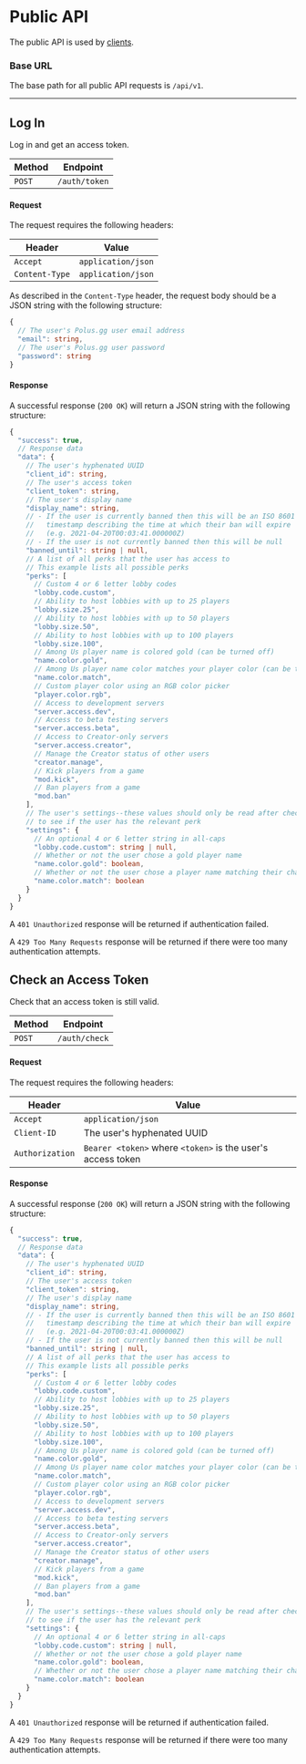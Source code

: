 # Public API

The public API is used by <ins>clients</ins>.

### Base URL

The base path for all public API requests is `/api/v1`.

---

## Log In

Log in and get an access token.

| Method | Endpoint |
| --- | --- |
| `POST` | `/auth/token` |

#### Request

The request requires the following headers:

| Header | Value |
| --- | --- |
| `Accept` | `application/json` |
| `Content-Type` | `application/json` |

As described in the `Content-Type` header, the request body should be a JSON string with the following structure:

```ts
{
  // The user's Polus.gg user email address
  "email": string,
  // The user's Polus.gg user password
  "password": string
}
```

#### Response

A successful response (`200 OK`) will return a JSON string with the following structure:

```ts
{
  "success": true,
  // Response data
  "data": {
    // The user's hyphenated UUID
    "client_id": string,
    // The user's access token
    "client_token": string,
    // The user's display name
    "display_name": string,
    // - If the user is currently banned then this will be an ISO 8601
    //   timestamp describing the time at which their ban will expire
    //   (e.g. 2021-04-20T00:03:41.000000Z)
    // - If the user is not currently banned then this will be null
    "banned_until": string | null,
    // A list of all perks that the user has access to
    // This example lists all possible perks
    "perks": [
      // Custom 4 or 6 letter lobby codes
      "lobby.code.custom",
      // Ability to host lobbies with up to 25 players
      "lobby.size.25",
      // Ability to host lobbies with up to 50 players
      "lobby.size.50",
      // Ability to host lobbies with up to 100 players
      "lobby.size.100",
      // Among Us player name is colored gold (can be turned off)
      "name.color.gold",
      // Among Us player name color matches your player color (can be turned off)
      "name.color.match",
      // Custom player color using an RGB color picker
      "player.color.rgb",
      // Access to development servers
      "server.access.dev",
      // Access to beta testing servers
      "server.access.beta",
      // Access to Creator-only servers
      "server.access.creator",
      // Manage the Creator status of other users
      "creator.manage",
      // Kick players from a game
      "mod.kick",
      // Ban players from a game
      "mod.ban"
    ],
    // The user's settings--these values should only be read after checking
    // to see if the user has the relevant perk
    "settings": {
      // An optional 4 or 6 letter string in all-caps
      "lobby.code.custom": string | null,
      // Whether or not the user chose a gold player name
      "name.color.gold": boolean,
      // Whether or not the user chose a player name matching their character color
      "name.color.match": boolean
    }
  }
}
```

A `401 Unauthorized` response will be returned if authentication failed.

A `429 Too Many Requests` response will be returned if there were too many authentication attempts.

## Check an Access Token

Check that an access token is still valid.

| Method | Endpoint |
| --- | --- |
| `POST` | `/auth/check` |

#### Request

The request requires the following headers:

| Header | Value |
| --- | --- |
| `Accept` | `application/json` |
| `Client-ID` | The user's hyphenated UUID |
| `Authorization` | `Bearer <token>` where `<token>` is the user's access token |

#### Response

A successful response (`200 OK`) will return a JSON string with the following structure:

```ts
{
  "success": true,
  // Response data
  "data": {
    // The user's hyphenated UUID
    "client_id": string,
    // The user's access token
    "client_token": string,
    // The user's display name
    "display_name": string,
    // - If the user is currently banned then this will be an ISO 8601
    //   timestamp describing the time at which their ban will expire
    //   (e.g. 2021-04-20T00:03:41.000000Z)
    // - If the user is not currently banned then this will be null
    "banned_until": string | null,
    // A list of all perks that the user has access to
    // This example lists all possible perks
    "perks": [
      // Custom 4 or 6 letter lobby codes
      "lobby.code.custom",
      // Ability to host lobbies with up to 25 players
      "lobby.size.25",
      // Ability to host lobbies with up to 50 players
      "lobby.size.50",
      // Ability to host lobbies with up to 100 players
      "lobby.size.100",
      // Among Us player name is colored gold (can be turned off)
      "name.color.gold",
      // Among Us player name color matches your player color (can be turned off)
      "name.color.match",
      // Custom player color using an RGB color picker
      "player.color.rgb",
      // Access to development servers
      "server.access.dev",
      // Access to beta testing servers
      "server.access.beta",
      // Access to Creator-only servers
      "server.access.creator",
      // Manage the Creator status of other users
      "creator.manage",
      // Kick players from a game
      "mod.kick",
      // Ban players from a game
      "mod.ban"
    ],
    // The user's settings--these values should only be read after checking
    // to see if the user has the relevant perk
    "settings": {
      // An optional 4 or 6 letter string in all-caps
      "lobby.code.custom": string | null,
      // Whether or not the user chose a gold player name
      "name.color.gold": boolean,
      // Whether or not the user chose a player name matching their character color
      "name.color.match": boolean
    }
  }
}
```

A `401 Unauthorized` response will be returned if authentication failed.

A `429 Too Many Requests` response will be returned if there were too many authentication attempts.

